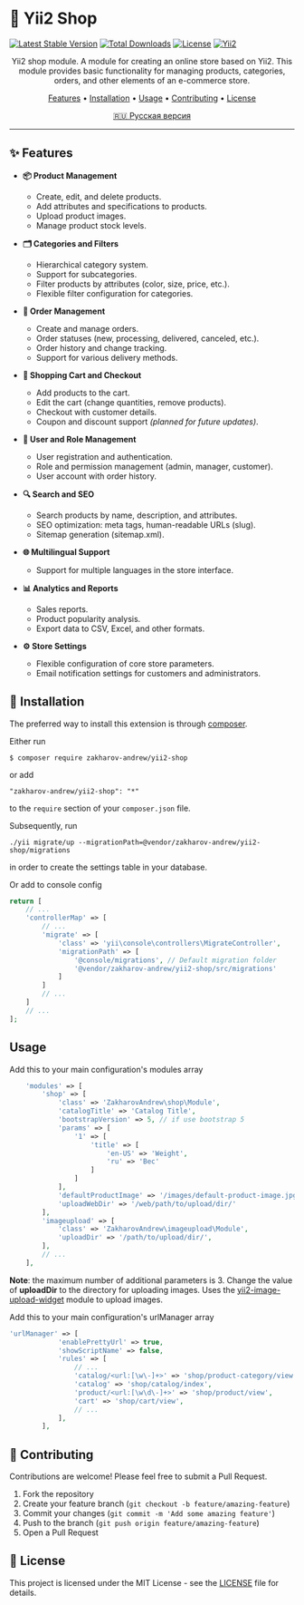 # 🚀 Yii2 Shop

[![Latest Stable Version](https://poser.pugx.org/zakharov-andrew/yii2-shop/v/stable)](https://packagist.org/packages/zakharov-andrew/yii2-shop)
[![Total Downloads](https://poser.pugx.org/zakharov-andrew/yii2-shop/downloads)](https://packagist.org/packages/zakharov-andrew/yii2-shop)
[![License](https://poser.pugx.org/zakharov-andrew/yii2-shop/license)](https://packagist.org/packages/zakharov-andrew/yii2-shop)
[![Yii2](https://img.shields.io/badge/Powered_by-Yii_Framework-green.svg?style=flat)](http://www.yiiframework.com/)

<p align="center">
Yii2 shop module. A module for creating an online store based on Yii2. This module provides basic functionality for managing products, categories, orders, and other elements of an e-commerce store.
</p>

<p align="center">
  <a href="#-features">Features</a> •
  <a href="#-installation">Installation</a> •
  <a href="#-usage">Usage</a> •
  <a href="#-contributing">Contributing</a> •
  <a href="#-license">License</a>
</p>

<p align="center">
  <a href="README.ru.md">🇷🇺 Русская версия</a>
</p>

---

## ✨ Features

- **📦 Product Management**
  - Create, edit, and delete products.
  - Add attributes and specifications to products.
  - Upload product images.
  - Manage product stock levels.

- **🗂️ Categories and Filters**
  - Hierarchical category system.
  - Support for subcategories.
  - Filter products by attributes (color, size, price, etc.).
  - Flexible filter configuration for categories.

- **📝 Order Management**
  - Create and manage orders.
  - Order statuses (new, processing, delivered, canceled, etc.).
  - Order history and change tracking.
  - Support for various delivery methods.

- **🛒 Shopping Cart and Checkout**
  - Add products to the cart.
  - Edit the cart (change quantities, remove products).
  - Checkout with customer details.
  - Coupon and discount support *(planned for future updates)*.

- **👤 User and Role Management**
  - User registration and authentication.
  - Role and permission management (admin, manager, customer).
  - User account with order history.

- **🔍 Search and SEO**
  - Search products by name, description, and attributes.
  - SEO optimization: meta tags, human-readable URLs (slug).
  - Sitemap generation (sitemap.xml).

- **🌐 Multilingual Support**
  - Support for multiple languages in the store interface.

- **📊 Analytics and Reports**
  - Sales reports.
  - Product popularity analysis.
  - Export data to CSV, Excel, and other formats.

- **⚙️ Store Settings**
  - Flexible configuration of core store parameters.
  - Email notification settings for customers and administrators.


## 🚀 Installation

The preferred way to install this extension is through [composer](http://getcomposer.org/download/).

Either run

```
$ composer require zakharov-andrew/yii2-shop
```
or add

```
"zakharov-andrew/yii2-shop": "*"
```

to the ```require``` section of your ```composer.json``` file.

Subsequently, run

```
./yii migrate/up --migrationPath=@vendor/zakharov-andrew/yii2-shop/migrations
```

in order to create the settings table in your database.

Or add to console config

```php
return [
    // ...
    'controllerMap' => [
        // ...
        'migrate' => [
            'class' => 'yii\console\controllers\MigrateController',
            'migrationPath' => [
                '@console/migrations', // Default migration folder
                '@vendor/zakharov-andrew/yii2-shop/src/migrations'
            ]
        ]
        // ...
    ]
    // ...
];
```

## Usage

Add this to your main configuration's modules array

```php
    'modules' => [
        'shop' => [
            'class' => 'ZakharovAndrew\shop\Module',
            'catalogTitle' => 'Catalog Title',
            'bootstrapVersion' => 5, // if use bootstrap 5
            'params' => [
                '1' => [
                    'title' => [
                        'en-US' => 'Weight',
                        'ru' => 'Вес'
                    ]
                ]
            ],
            'defaultProductImage' => '/images/default-product-image.jpg', // Path to the default image for a product
            'uploadWebDir' => '/web/path/to/upload/dir/'
        ],
        'imageupload' => [
            'class' => 'ZakharovAndrew\imageupload\Module',
            'uploadDir' => '/path/to/upload/dir/',
        ],
        // ...
    ],
```
**Note**: the maximum number of additional parameters is 3. Change the value of **uploadDir** to the directory for uploading images. Uses the [yii2-image-upload-widget](https://github.com/ZakharovAndrew/yii2-image-upload-widget) module to upload images.

Add this to your main configuration's urlManager array

```php
'urlManager' => [
            'enablePrettyUrl' => true,
            'showScriptName' => false,
            'rules' => [
                // ...
                'catalog/<url:[\w\-]+>' => 'shop/product-category/view',
                'catalog' => 'shop/catalog/index',
                'product/<url:[\w\d\-]+>' => 'shop/product/view',
                'cart' => 'shop/cart/view',
                // ...
            ],
        ],
```

## 👥 Contributing

Contributions are welcome! Please feel free to submit a Pull Request.

1. Fork the repository
2. Create your feature branch (`git checkout -b feature/amazing-feature`)
3. Commit your changes (`git commit -m 'Add some amazing feature'`)
4. Push to the branch (`git push origin feature/amazing-feature`)
5. Open a Pull Request

## 📄 License

This project is licensed under the MIT License - see the [LICENSE](LICENSE) file for details.

